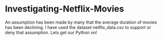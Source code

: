 # Investigating-Netflix-Movies
An assumption has been made by many that the average duration of movies has been declining. I have used the dataset netflix_data.csv to support or deny that assumption. Lets get our Python on!
